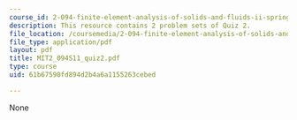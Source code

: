 ```yaml
---
course_id: 2-094-finite-element-analysis-of-solids-and-fluids-ii-spring-2011
description: This resource contains 2 problem sets of Quiz 2.
file_location: /coursemedia/2-094-finite-element-analysis-of-solids-and-fluids-ii-spring-2011/61b67590fd894d2b4a6a1155263cebed_MIT2_094S11_quiz2.pdf
file_type: application/pdf
layout: pdf
title: MIT2_094S11_quiz2.pdf
type: course
uid: 61b67590fd894d2b4a6a1155263cebed

---
```

None